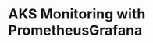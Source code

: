 # AKS Monitoring with PrometheusGrafana                                                                                                                                            
